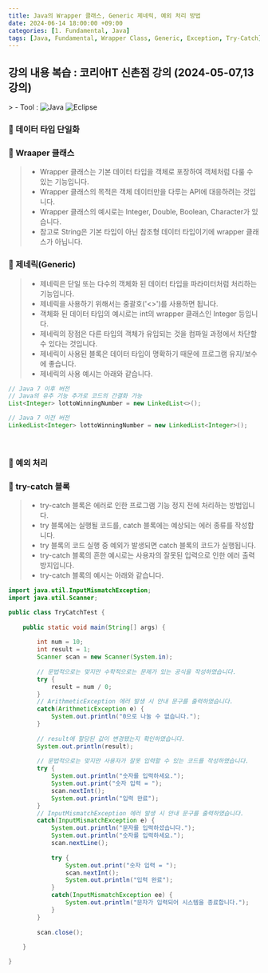 ```yaml
---
title: Java의 Wrapper 클래스, Generic 제네릭, 예외 처리 방법
date: 2024-06-14 18:00:00 +09:00
categories: [1. Fundamental, Java]
tags: [Java, Fundamental, Wrapper Class, Generic, Exception, Try-Catch]
---
```


<!-- 2024-06-14 글 작성 시작; 2024-06-14 페이지 호출 완료 -->
<h2>강의 내용 복습 : 코리아IT 신촌점 강의 (2024-05-07,13 강의)</h2>
> - Tool :  
<img alt="Java" src="https://img.shields.io/badge/-Java-007396?style=flat-square&logo=java&logoColor=white" />
<img alt="Eclipse" src="https://img.shields.io/badge/-Eclipse-2C2255?style=flat-square&logo=eclipse&logoColor=white" />

<br>

### 🔔 데이터 타입 단일화
### 📌 Wraaper 클래스
> - Wrapper 클래스는 기본 데이터 타입을 객체로 포장하여 객체처럼 다룰 수 있는 기능입니다.
> - Wrapper 클래스의 목적은 객체 데이터만을 다루는 API에 대응하려는 것입니다.
> - Wrapper 클래스의 예시로는 Integer, Double, Boolean, Character가 있습니다.
> - 참고로 String은 기본 타입이 아닌 참조형 데이터 타입이기에 wrapper 클래스가 아닙니다.

### 📌 제네릭(Generic)
> - 제네릭은 단일 또는 다수의 객체화 된 데이터 타입을 파라미터처럼 처리하는 기능입니다.
> - 제네릭을 사용하기 위해서는 중괄호('<>')를 사용하면 됩니다.
> - 객체화 된 데이터 타입의 예시로는 int의 wrapper 클래스인 Integer 등입니다.
> - 제네릭의 장점은 다른 타입의 객체가 유입되는 것을 컴파일 과정에서 차단할 수 있다는 것입니다.
> - 제네릭이 사용된 블록은 데이터 타입이 명확하기 때문에 프로그램 유지/보수에 좋습니다.
> - 제네릭의 사용 예시는 아래와 같습니다.

``` java
// Java 7 이후 버전
// Java의 유추 기능 추가로 코드의 간결화 가능
List<Integer> lottoWinningNumber = new LinkedList<>();

// Java 7 이전 버전
LinkedList<Integer> lottoWinningNumber = new LinkedList<Integer>();
```

<br>

### 🔔 예외 처리
### 📌 try-catch 블록
> - try-catch 블록은 에러로 인한 프로그램 기능 정지 전에 처리하는 방법입니다.
> - try 블록에는 실행될 코드를, catch 블록에는 예상되는 에러 종류를 작성합니다.
> - try 블록의 코드 실행 중 예외가 발생되면 catch 블록의 코드가 실행됩니다.
> - try-catch 블록의 흔한 예시로는 사용자의 잘못된 입력으로 인한 에러 출력 방지입니다.
> - try-catch 블록의 예시는 아래와 같습니다.

``` java
import java.util.InputMismatchException;
import java.util.Scanner;

public class TryCatchTest {
	
	public static void main(String[] args) {
		
		int num = 10;
		int result = 1;
		Scanner scan = new Scanner(System.in);
		
		// 문법적으로는 맞지만 수학적으로는 문제가 있는 공식을 작성하였습니다.
		try {
			result = num / 0;
		}
		// ArithmeticException 에러 발생 시 안내 문구를 출력하였습니다.
		catch(ArithmeticException e) {
			System.out.println("0으로 나눌 수 없습니다.");
		}
		
		// result에 할당된 값이 변경됐는지 확인하였습니다.
		System.out.println(result);
		
		// 문법적으로는 맞지만 사용자가 잘못 입력할 수 있는 코드를 작성하였습니다.
		try {
			System.out.println("숫자를 입력하세요.");
			System.out.print("숫자 입력 = ");			
			scan.nextInt();
			System.out.println("입력 완료");
		}
		// InputMismatchException 에러 발생 시 안내 문구를 출력하였습니다.
		catch(InputMismatchException e) {
			System.out.println("문자를 입력하셨습니다.");
			System.out.println("숫자를 입력하세요.");
			scan.nextLine();
			
			try {
				System.out.print("숫자 입력 = ");
				scan.nextInt();
				System.out.println("입력 완료");
			}
			catch(InputMismatchException ee) {
				System.out.println("문자가 입력되어 시스템을 종료합니다.");
			}
		}
		
		scan.close();
		
	}

}
```

<br>
<br>
<br>
